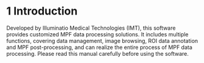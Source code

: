 # 1 Introduction
Developed by Illuminatio Medical Technologies (IMT), this software provides customized MPF data processing solutions. It includes multiple functions, covering data management, image browsing, ROI data annotation and MPF post-processing, and can realize the entire process of MPF data processing. Please read this manual carefully before using the software.
